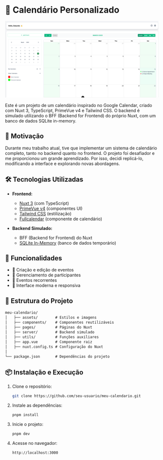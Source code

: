 # 📅 Calendário Personalizado

![Preview do Calendário](./assets/img/calendar-print.png)

Este é um projeto de um calendário inspirado no Google Calendar, criado com Nuxt 3, TypeScript, PrimeVue v4 e Tailwind CSS. O backend é simulado utilizando o BFF (Backend for Frontend) do próprio Nuxt, com um banco de dados SQLite in-memory.

## 🚀 Motivação

Durante meu trabalho atual, tive que implementar um sistema de calendário completo, tanto no backend quanto no frontend. O projeto foi desafiador e me proporcionou um grande aprendizado. Por isso, decidi replicá-lo, modificando a interface e explorando novas abordagens.

## 🛠️ Tecnologias Utilizadas

- **Frontend:**

  - [Nuxt 3](https://nuxt.com/) (com TypeScript)
  - [PrimeVue v4](https://www.primefaces.org/primevue/) (componentes UI)
  - [Tailwind CSS](https://tailwindcss.com/) (estilização)
  - [Fullcalendar](https://fullcalendar.io/) (componente de calendário)

- **Backend Simulado:**

  - BFF (Backend for Frontend) do Nuxt
  - [SQLite In-Memory](https://www.sqlite.org/inmemory.html) (banco de dados temporário)

## 🎯 Funcionalidades

- 📆 Criação e edição de eventos
- 👥 Gerenciamento de participantes
- 📌 Eventos recorrentes
- 🎨 Interface moderna e responsiva

## 📂 Estrutura do Projeto

```
meu-calendario/
│   ├── assets/        # Estilos e imagens
│   ├── components/    # Componentes reutilizáveis
│   ├── pages/         # Páginas do Nuxt
│   ├── server/        # Backend simulado
│   ├── utils/         # Funções auxiliares
│   ├── app.vue        # Componente raiz
│   ├── nuxt.config.ts # Configuração do Nuxt
│
└── package.json       # Dependências do projeto
```

## 📦 Instalação e Execução

1. Clone o repositório:
   ```sh
   git clone https://github.com/seu-usuario/meu-calendario.git
   ```
2. Instale as dependências:
   ```sh
   pnpm install
   ```
3. Inicie o projeto:
   ```sh
   pnpm dev
   ```
4. Acesse no navegador:
   ```
   http://localhost:3000
   ```

